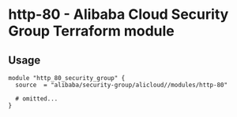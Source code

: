 # http-80 - Alibaba Cloud Security Group Terraform module

## Usage

```hcl
module "http_80_security_group" {
  source  = "alibaba/security-group/alicloud//modules/http-80"

  # omitted...
}
```

<!-- BEGINNING OF PRE-COMMIT-TERRAFORM DOCS HOOK -->
<!-- END OF PRE-COMMIT-TERRAFORM DOCS HOOK -->
